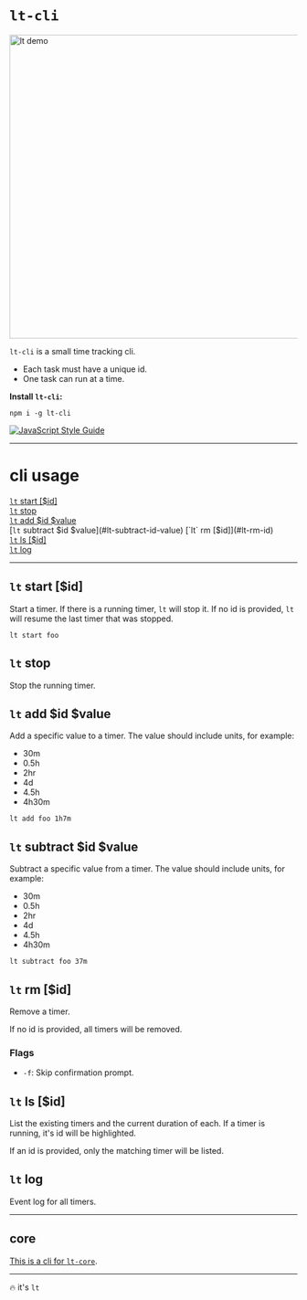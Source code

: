 # `lt-cli`

<img src='http://i.imgur.com/e5KPnPp.gif' alt='lt demo' width='532' />

`lt-cli` is a small time tracking cli.

- Each task must have a unique id.
- One task can run at a time.

**Install `lt-cli`:**

`npm i -g lt-cli`

[![JavaScript Style Guide](https://cdn.rawgit.com/feross/standard/master/badge.svg)](https://github.com/feross/standard)

***

# cli usage

[`lt` start [$id]](#lt-start-id)  
[`lt` stop](#lt-stop)  
[`lt` add $id $value](#lt-add-id-value)  
[`lt` subtract $id $value](#lt-subtract-id-value)  
[`lt` rm [$id]](#lt-rm-id)  
[`lt` ls [$id]](#lt-ls-id)  
[`lt` log](#lt-log)

***

## `lt` start [$id]

Start a timer. If there is a running timer, `lt` will stop it. If no id is
provided, `lt` will resume the last timer that was stopped.

`lt start foo`

## `lt` stop

Stop the running timer.

## `lt` add $id $value

Add a specific value to a timer. The value should include units, for example:

- 30m
- 0.5h
- 2hr
- 4d
- 4.5h
- 4h30m

`lt add foo 1h7m`

## `lt` subtract $id $value

Subtract a specific value from a timer. The value should include units,
for example:

- 30m
- 0.5h
- 2hr
- 4d
- 4.5h
- 4h30m

`lt subtract foo 37m`

## `lt` rm [$id]

Remove a timer.

If no id is provided, all timers will be removed.

### Flags

- `-f`: Skip confirmation prompt.

## `lt` ls [$id]

List the existing timers and the current duration of each. If a timer is
running, it's id will be highlighted.

If an id is provided, only the matching timer will be listed.

## `lt` log

Event log for all timers.

***

## core

[This is a cli for `lt-core`](https://github.com/juice49/lt-core).

***

🔥 it's `lt`